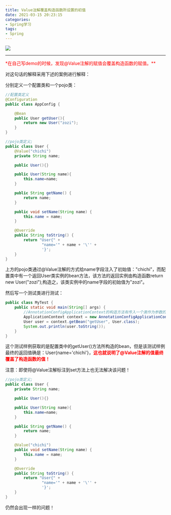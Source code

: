 ```yaml
---
title: Value注解覆盖构造函数所设置的初值
date: 2021-03-15 20:23:15
categories:
- Spring学习
tags:
- Spring
---
```


![](http://qiniusave.codeyu.cn/Spring.jpg)

<!--less-->

---



<font color='red'>*在自己写demo的时候，发现@Value注解的赋值会覆盖构造函数的赋值。**</font>

对这句话的解释采用下述的案例进行解释：

分别定义一个配置类和一个pojo类：

```java
//配置类定义
@Configuration
public class AppConfig {

    @Bean
    public User getUser(){
        return new User("zozi");
    }
}

//pojo类定义;
public class User {
    @Value("chichi")
    private String name;

    public User(){}

    public User(String name){
        this.name=name;
    }

    public String getName() {
        return name;
    }

    public void setName(String name) {
        this.name = name;
    }

    @Override
    public String toString() {
        return "User{" +
                "name='" + name + '\'' +
                '}';
    }
}
```

上方的pojo类通过@Value注解的方式给name字段注入了初始值："chichi"，而配置类中有一个返回User类实例的bean方法，该方法的返回实例由构造函数return new User("zozi");构造之，该类实例中的name字段的初始值为"zozi"。

然后写一个测试类进行测试：

```java
public class MyTest {
    public static void main(String[] args) {
        //AnnotationConfigApplicationContext的构造方法有传入一个类作为参数的
        ApplicationContext context = new AnnotationConfigApplicationContext(AppConfig.class);
        User user = context.getBean("getUser", User.class);
        System.out.println(user.toString());
    }
}
```

这个测试样例获取的是配置类中的getUser()方法所构造的bean，但是该测试样例最终的返回值确是：User{name='chichi'}，<font color='red'>**这也就说明了@Value注解的值最终覆盖了构造函数的值！**</font>

注意：即使将@Value注解标注到set方法上也无法解决该问题！

```java
//pojo类定义;
public class User {
    private String name;

    public User(){}

    public User(String name){
        this.name=name;
    }

    public String getName() {
        return name;
    }

    @Value("chichi")
    public void setName(String name) {
        this.name = name;
    }

    @Override
    public String toString() {
        return "User{" +
                "name='" + name + '\'' +
                '}';
    }
}
```

仍然会出现一样的问题！

